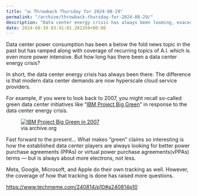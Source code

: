 ```yaml
---
title: "🔙 Throwback Thursday for 2024-08-29"
permalink: "/archive/throwback-thursday-for-2024-08-29/"
description: "Data center energy crisis has always been looming, exacerbated by modern hyperscale demands and A.I. advancements."
date: 2024-08-30 03:41:01.281350+00:00
---
```


<p>Data center power consumption has been a below the fold news topic in the past but has ramped along with coverage of recurring topics of A.I. which is even more power intensive. But how long has there been a data center energy crisis?</p><p>In short, the data center energy crisis has always been there. The difference is that modern data center demands are now hyperscale cloud service providers.</p><p>For example, if you were to look back to 2007, you might recall so-called green data center <span>initiatives</span> like “<a target="_blank" rel="noopener noreferrer nofollow" href="https://web.archive.org/web/20070514190956/http://www-03.ibm.com/press/us/en/presskit/21440.wss">IBM Project Big Green</a>” in response to the data center energy crisis.</p><figure><a href="https://web.archive.org/web/20070518070012/http://www-03.ibm.com/press/us/en/pressrelease/21524.wss" target="_blank" rel="noopener noreferrer"><img src="https://assets.buttondown.email/images/0024d31f-57b9-492c-903d-1c892651207b.png?w=960&amp;fit=max" alt="IBM Project Big Green in 2007" draggable="false" contenteditable="false"></a><figcaption>via archive.org</figcaption></figure><p><span style="color: rgb(34, 34, 34)">Fast forward to the present… What makes “green” claims so interesting is how the&nbsp;</span>established data center players are always looking for better power purchase agreements (PPAs) or virtual&nbsp;power purchase agreements(vPPAs) terms — but is always about more electrons, not less.</p><p>Meta, Google, Microsoft, and Apple do their own tracking as well. However, the coverage of how that tracking is done has raised more questions.</p><p><a target="_blank" rel="noopener noreferrer nofollow" href="https://www.techmeme.com/240814/p10#a240814p10">https://www.techmeme.com/240814/p10#a240814p10</a></p><p></p><p></p><p></p><p></p><p></p><p></p><p></p>